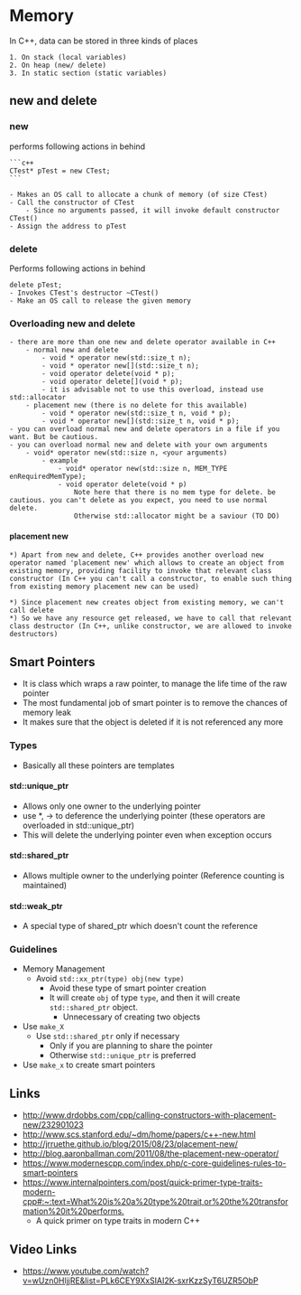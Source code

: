 
# Memory

In C++, data can be stored in three kinds of places

    1. On stack (local variables)
    2. On heap (new/ delete)
    3. In static section (static variables)

## new and delete

### new

performs following actions in behind

    ```c++
    CTest* pTest = new CTest;
    ```

    - Makes an OS call to allocate a chunk of memory (of size CTest)
    - Call the constructor of CTest
        - Since no arguments passed, it will invoke default constructor CTest()
    - Assign the address to pTest

### delete

Performs following actions in behind

    delete pTest;
    - Invokes CTest's destructor ~CTest()
    - Make an OS call to release the given memory

### Overloading new and delete

    - there are more than one new and delete operator available in C++
        - normal new and delete
            - void * operator new(std::size_t n);
            - void * operator new[](std::size_t n);
            - void operator delete(void * p);
            - void operator delete[](void * p);
            - it is advisable not to use this overload, instead use std::allocator
        - placement new (there is no delete for this available)
            - void * operator new(std::size_t n, void * p);
            - void * operator new[](std::size_t n, void * p);
    - you can overload normal new and delete operators in a file if you want. But be cautious.
    - you can overload normal new and delete with your own arguments
        - void* operator new(std::size n, <your arguments)
            - example
                - void* operator new(std::size n, MEM_TYPE enRequiredMemType);
                - void operator delete(void * p)
                    Note here that there is no mem type for delete. be cautious. you can't delete as you expect, you need to use normal delete.
                    Otherwise std::allocator might be a saviour (TO DO)

#### placement new

    *) Apart from new and delete, C++ provides another overload new operator named 'placement new' which allows to create an object from existing memory, providing facility to invoke that relevant class constructor (In C++ you can't call a constructor, to enable such thing from existing memory placement new can be used)

    *) Since placement new creates object from existing memory, we can't call delete
    *) So we have any resource get released, we have to call that relevant class destructor (In C++, unlike constructor, we are allowed to invoke destructors)

## Smart Pointers

- It is class which wraps a raw pointer, to manage the life time of the raw pointer
- The most fundamental job of smart pointer is to remove the chances of memory leak
- It makes sure that the object is deleted if it is not referenced any more

### Types

- Basically all these pointers are templates

#### std::unique_ptr

- Allows only one owner to the underlying pointer
- use *, -> to deference the underlying pointer (these operators are overloaded in std::unique_ptr)
- This will delete the underlying pointer even when exception occurs

#### std::shared_ptr

- Allows multiple owner to the underlying pointer (Reference counting is maintained)

#### std::weak_ptr

- A special type of shared_ptr which doesn't count the reference

### Guidelines

- Memory Management
  - Avoid `std::xx_ptr(type) obj(new type)`
    - Avoid these type of smart pointer creation
    - It will create `obj` of type `type`, and then it will create `std::shared_ptr` object.
      - Unnecessary of creating two objects
- Use `make_X`
  - Use `std::shared_ptr` only if necessary
    - Only if you are planning to share the pointer
    - Otherwise `std::unique_ptr` is preferred
- Use `make_x` to create smart pointers

## Links

- <http://www.drdobbs.com/cpp/calling-constructors-with-placement-new/232901023>
- <http://www.scs.stanford.edu/~dm/home/papers/c++-new.html>
- <http://jrruethe.github.io/blog/2015/08/23/placement-new/>
- <http://blog.aaronballman.com/2011/08/the-placement-new-operator/>
- <https://www.modernescpp.com/index.php/c-core-guidelines-rules-to-smart-pointers>
- <https://www.internalpointers.com/post/quick-primer-type-traits-modern-cpp#:~:text=What%20is%20a%20type%20trait,or%20the%20transformation%20it%20performs.>
  - A quick primer on type traits in modern C++

## Video Links

- <https://www.youtube.com/watch?v=wUzn0HljjRE&list=PLk6CEY9XxSIAI2K-sxrKzzSyT6UZR5ObP>
